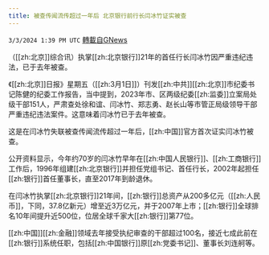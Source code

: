 ```yaml
---
title: 被查传闻流传超过一年后 北京银行前行长闫冰竹证实被查
---
```

`3/3/2024 1:39 PM UTC` [轉載自GNews](https://gnews.org/articles/2361097)

（[[zh:北京]]综合讯）执掌[[zh:北京银行]]21年的首任行长闫冰竹因严重违纪违法，已于去年被查。

《[[zh:北京]]日报》星期五（[[zh:3月1日]]）刊发[[zh:中共]][[zh:北京]]市纪委书记陈健的纪委工作报告，当中提到，2023年市、区两级纪委[[zh:监委]]立案局处级干部151人，严肃查处徐和谊、闫冰竹、郑志勇、赵长山等市管正局级领导干部严重违纪违法案件。这意味着闫冰竹已于去年被查。

这是在闫冰竹失联被查传闻流传超过一年后，[[zh:中国]]官方首次证实闫冰竹被查。

公开资料显示，今年约70岁的闫冰竹早年在[[zh:中国人民银行]]、[[zh:工商银行]]工作后，1996年组建[[zh:北京银行]]并担任党组书记、首任行长，2002年起担任[[zh:银行]]首任董事长，直至2017年到龄退休。

在闫冰竹执掌[[zh:北京银行]]21年间，[[zh:银行]]总资产从200多亿元（[[zh:人民币]]，下同，37.8亿新元）增至近3万亿元，并于2007年上市；[[zh:银行]]全球排名10年间提升近500位，位居全球千家大[[zh:银行]]第77位。

[[zh:中国]][[zh:金融]]领域去年接受执纪审查的干部超过100名，接近七成此前在[[zh:银行]]系统任职，包括[[zh:中国银行]]原[[zh:党委书记]]、董事长刘连舸等。
